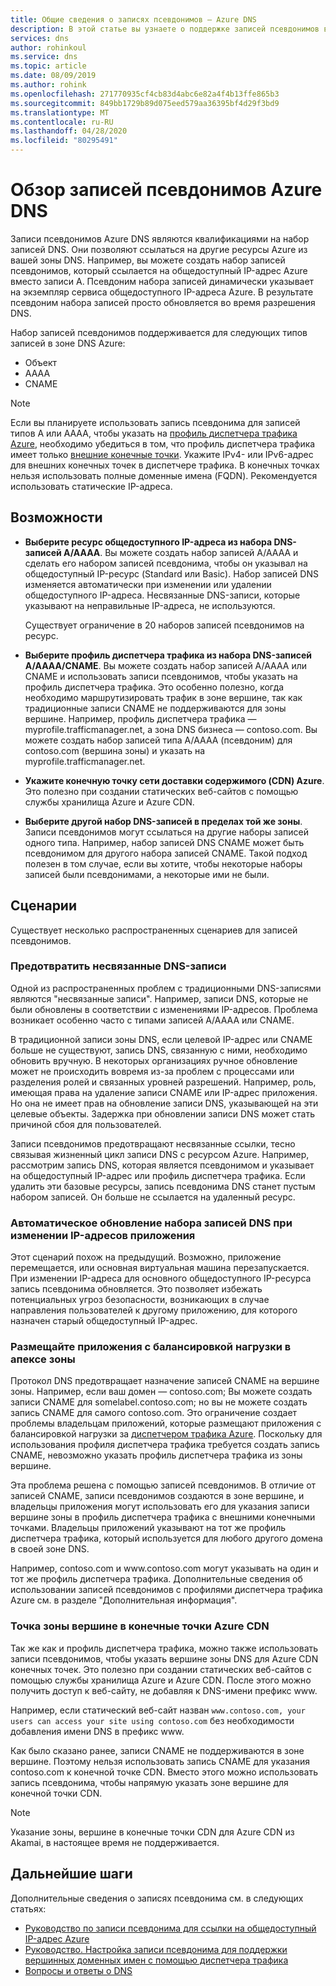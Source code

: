 ```yaml
---
title: Общие сведения о записях псевдонимов — Azure DNS
description: В этой статье вы узнаете о поддержке записей псевдонимов в Microsoft Azure DNS.
services: dns
author: rohinkoul
ms.service: dns
ms.topic: article
ms.date: 08/09/2019
ms.author: rohink
ms.openlocfilehash: 271770935cf4cb83d4abc6e82a4f4b13ffe865b3
ms.sourcegitcommit: 849bb1729b89d075eed579aa36395bf4d29f3bd9
ms.translationtype: MT
ms.contentlocale: ru-RU
ms.lasthandoff: 04/28/2020
ms.locfileid: "80295491"
---
```

# <a name="azure-dns-alias-records-overview"></a>Обзор записей псевдонимов Azure DNS

Записи псевдонимов Azure DNS являются квалификациями на набор записей DNS. Они позволяют ссылаться на другие ресурсы Azure из вашей зоны DNS. Например, вы можете создать набор записей псевдонимов, который ссылается на общедоступный IP-адрес Azure вместо записи A. Псевдоним набора записей динамически указывает на экземпляр сервиса общедоступного IP-адреса Azure. В результате псевдоним набора записей просто обновляется во время разрешения DNS.

Набор записей псевдонимов поддерживается для следующих типов записей в зоне DNS Azure: 

- Объект
- AAAA
- CNAME

> [!NOTE]
> Если вы планируете использовать запись псевдонима для записей типов A или AAAA, чтобы указать на [профиль диспетчера трафика Azure](../traffic-manager/quickstart-create-traffic-manager-profile.md), необходимо убедиться в том, что профиль диспетчера трафика имеет только [внешние конечные точки](../traffic-manager/traffic-manager-endpoint-types.md#external-endpoints). Укажите IPv4- или IPv6-адрес для внешних конечных точек в диспетчере трафика. В конечных точках нельзя использовать полные доменные имена (FQDN). Рекомендуется использовать статические IP-адреса.

## <a name="capabilities"></a>Возможности

- **Выберите ресурс общедоступного IP-адреса из набора DNS-записей A/AAAA**. Вы можете создать набор записей A/AAAA и сделать его набором записей псевдонима, чтобы он указывал на общедоступный IP-ресурс (Standard или Basic). Набор записей DNS изменяется автоматически при изменении или удалении общедоступного IP-адреса. Несвязанные DNS-записи, которые указывают на неправильные IP-адреса, не используются.

   Существует ограничение в 20 наборов записей псевдонимов на ресурс.

- **Выберите профиль диспетчера трафика из набора DNS-записей A/AAAA/CNAME**. Вы можете создать набор записей A/AAAA или CNAME и использовать записи псевдонимов, чтобы указать на профиль диспетчера трафика. Это особенно полезно, когда необходимо маршрутизировать трафик в зоне вершине, так как традиционные записи CNAME не поддерживаются для зоны вершине. Например, профиль диспетчера трафика — myprofile.trafficmanager.net, а зона DNS бизнеса — contoso.com. Вы можете создать набор записей типа A/AAAA (псевдоним) для contoso.com (вершина зоны) и указать на myprofile.trafficmanager.net.
- **Укажите конечную точку сети доставки содержимого (CDN) Azure**. Это полезно при создании статических веб-сайтов с помощью службы хранилища Azure и Azure CDN.
- **Выберите другой набор DNS-записей в пределах той же зоны**. Записи псевдонимов могут ссылаться на другие наборы записей одного типа. Например, набор записей DNS CNAME может быть псевдонимом для другого набора записей CNAME. Такой подход полезен в том случае, если вы хотите, чтобы некоторые наборы записей были псевдонимами, а некоторые ими не были.

## <a name="scenarios"></a>Сценарии

Существует несколько распространенных сценариев для записей псевдонимов.

### <a name="prevent-dangling-dns-records"></a>Предотвратить несвязанные DNS-записи

Одной из распространенных проблем с традиционными DNS-записями являются "несвязанные записи". Например, записи DNS, которые не были обновлены в соответствии с изменениями IP-адресов. Проблема возникает особенно часто с типами записей A/AAAA или CNAME.

В традиционной записи зоны DNS, если целевой IP-адрес или CNAME больше не существуют, запись DNS, связанную с ними, необходимо обновить вручную. В некоторых организациях ручное обновление может не происходить вовремя из-за проблем с процессами или разделения ролей и связанных уровней разрешений. Например, роль, имеющая права на удаление записи CNAME или IP-адрес приложения. Но она не имеет прав на обновление записи DNS, указывающей на эти целевые объекты. Задержка при обновлении записи DNS может стать причиной сбоя для пользователей.

Записи псевдонимов предотвращают несвязанные ссылки, тесно связывая жизненный цикл записи DNS с ресурсом Azure. Например, рассмотрим запись DNS, которая является псевдонимом и указывает на общедоступный IP-адрес или профиль диспетчера трафика. Если удалить эти базовые ресурсы, запись псевдонима DNS станет пустым набором записей. Он больше не ссылается на удаленный ресурс.

### <a name="update-dns-record-set-automatically-when-application-ip-addresses-change"></a>Автоматическое обновление набора записей DNS при изменении IP-адресов приложения

Этот сценарий похож на предыдущий. Возможно, приложение перемещается, или основная виртуальная машина перезапускается. При изменении IP-адреса для основного общедоступного IP-ресурса запись псевдонима обновляется. Это позволяет избежать потенциальных угроз безопасности, возникающих в случае направления пользователей к другому приложению, для которого назначен старый общедоступный IP-адрес.

### <a name="host-load-balanced-applications-at-the-zone-apex"></a>Размещайте приложения с балансировкой нагрузки в апексе зоны

Протокол DNS предотвращает назначение записей CNAME на вершине зоны. Например, если ваш домен — contoso.com; Вы можете создать записи CNAME для somelabel.contoso.com; но вы не можете создать запись CNAME для самого contoso.com.
Это ограничение создает проблемы владельцам приложений, которые размещают приложения с балансировкой нагрузки за [диспетчером трафика Azure](../traffic-manager/traffic-manager-overview.md). Поскольку для использования профиля диспетчера трафика требуется создать запись CNAME, невозможно указать профиль диспетчера трафика из зоны вершине.

Эта проблема решена с помощью записей псевдонимов. В отличие от записей CNAME, записи псевдонимов создаются в зоне вершине, и владельцы приложения могут использовать его для указания записи вершине зоны в профиль диспетчера трафика с внешними конечными точками. Владельцы приложений указывают на тот же профиль диспетчера трафика, который используется для любого другого домена в своей зоне DNS.

Например, contoso.com и www\.contoso.com могут указывать на один и тот же профиль диспетчера трафика. Дополнительные сведения об использовании записей псевдонимов с профилями диспетчера трафика Azure см. в разделе "Дополнительная информация".

### <a name="point-zone-apex-to-azure-cdn-endpoints"></a>Точка зоны вершине в конечные точки Azure CDN

Так же как и профиль диспетчера трафика, можно также использовать записи псевдонимов, чтобы указать вершине зоны DNS для Azure CDN конечных точек. Это полезно при создании статических веб-сайтов с помощью службы хранилища Azure и Azure CDN. После этого можно получить доступ к веб-сайту, не добавляя к DNS-имени префикс www.

Например, если статический веб-сайт назван `www.contoso.com, your users can access your site using contoso.com` без необходимости добавления имени DNS в префикс www.

Как было сказано ранее, записи CNAME не поддерживаются в зоне вершине. Поэтому нельзя использовать запись CNAME для указания contoso.com к конечной точке CDN. Вместо этого можно использовать запись псевдонима, чтобы напрямую указать зоне вершине для конечной точки CDN.

> [!NOTE]
> Указание зоны, вершине в конечные точки CDN для Azure CDN из Akamai, в настоящее время не поддерживается.

## <a name="next-steps"></a>Дальнейшие шаги

Дополнительные сведения о записях псевдонима см. в следующих статьях:

- [Руководство по записи псевдонима для ссылки на общедоступный IP-адрес Azure](tutorial-alias-pip.md)
- [Руководство. Настройка записи псевдонима для поддержки вершинных доменных имен с помощью диспетчера трафика](tutorial-alias-tm.md)
- [Вопросы и ответы о DNS](https://docs.microsoft.com/azure/dns/dns-faq#alias-records)
